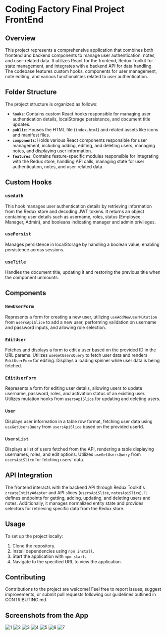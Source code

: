 # Coding Factory Final Project FrontEnd

## Overview
This project represents a comprehensive application that combines both frontend and backend components to manage user authentication, notes, and user-related data. It utilizes React for the frontend, Redux Toolkit for state management, and integrates with a backend API for data handling. The codebase features custom hooks, components for user management, note editing, and various functionalities related to user authentication.

## Folder Structure
The project structure is organized as follows:

- **`hooks`**: Contains custom React hooks responsible for managing user authentication details, localStorage persistence, and document title updates.
- **`public`**: Houses the HTML file (`index.html`) and related assets like icons and manifest files.
- **`components`**: Holds various React components responsible for user management, including adding, editing, and deleting users, managing notes, and displaying user information.
- **`features`**: Contains feature-specific modules responsible for integrating with the Redux store, handling API calls, managing state for user authentication, notes, and user-related data.

## Custom Hooks

### `useAuth`
This hook manages user authentication details by retrieving information from the Redux store and decoding JWT tokens. It returns an object containing user details such as username, roles, status (Employee, Manager, Admin), and booleans indicating manager and admin privileges.

### `usePersist`
Manages persistence in localStorage by handling a boolean value, enabling persistence across sessions.

### `useTitle`
Handles the document title, updating it and restoring the previous title when the component unmounts.

## Components

### `NewUserForm`
Represents a form for creating a new user, utilizing `useAddNewUserMutation` from `usersApiSlice` to add a new user, performing validation on username and password inputs, and allowing role selection.

### `EditUser`
Fetches and displays a form to edit a user based on the provided ID in the URL params. Utilizes `useGetUsersQuery` to fetch user data and renders `EditUserForm` for editing. Displays a loading spinner while user data is being fetched.

### `EditUserForm`
Represents a form for editing user details, allowing users to update username, password, roles, and activation status of an existing user. Utilizes mutation hooks from `usersApiSlice` for updating and deleting users.

### `User`
Displays user information in a table row format, fetching user data using `useGetUsersQuery` from `usersApiSlice` based on the provided userId.

### `UsersList`
Displays a list of users fetched from the API, rendering a table displaying usernames, roles, and edit options. Utilizes `useGetUsersQuery` from `usersApiSlice` for fetching users' data.

## API Integration
The frontend interacts with the backend API through Redux Toolkit's `createEntityAdapter` and API slices (`usersApiSlice`, `notesApiSlice`). It defines endpoints for getting, adding, updating, and deleting users and notes. Additionally, it manages normalized entity state and provides selectors for retrieving specific data from the Redux store.

## Usage
To set up the project locally:

1. Clone the repository.
2. Install dependencies using `npm install`.
3. Start the application with `npm start`.
4. Navigate to the specified URL to view the application.

## Contributing
Contributions to the project are welcome! Feel free to report issues, suggest improvements, or submit pull requests following our guidelines outlined in CONTRIBUTING.md.

## Screenshots from the App
![1](https://github.com/SocratisNikolopoulos/Coding-Factory-Final-Project-FrontEnd/assets/135650308/b23a59dc-31aa-4d71-abd2-04a943652324)
![2](https://github.com/SocratisNikolopoulos/Coding-Factory-Final-Project-FrontEnd/assets/135650308/ad3c5513-bede-4057-813a-60d09d70c67e)
![3](https://github.com/SocratisNikolopoulos/Coding-Factory-Final-Project-FrontEnd/assets/135650308/a7d9e09f-601a-4198-8a54-4509cb1b4235)
![4](https://github.com/SocratisNikolopoulos/Coding-Factory-Final-Project-FrontEnd/assets/135650308/84fcffbf-b83e-4bcb-9758-4680bbb5f410)
![5](https://github.com/SocratisNikolopoulos/Coding-Factory-Final-Project-FrontEnd/assets/135650308/d51dc61c-fdfe-4578-9ea1-a060b4c1c8ad)
![6](https://github.com/SocratisNikolopoulos/Coding-Factory-Final-Project-FrontEnd/assets/135650308/9b51f8ac-5235-40b3-b792-eae0997c7e0e)
![7](https://github.com/SocratisNikolopoulos/Coding-Factory-Final-Project-FrontEnd/assets/135650308/2efdc315-6731-464c-bcb3-01939d5b17ea)

